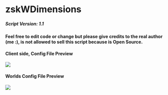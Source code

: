 # zskWDimensions
<h5>Script Version: 1.1</h5>
<h4>Feel free to edit code or change but please give credits to the real author (me :), is not allowed to sell this script because is Open Source.</h4>
<h4>Client side, Config File Preview</h4>
<img src="https://beep.zesk.studio/img/1657022443.png">
<br>
<h4>Worlds Config File Preview</h4>
<img src="https://beep.zesk.studio/img/1657022443.png">
<br>
